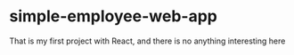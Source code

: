 # simple-employee-web-app

That is my first project with React, and there is no anything interesting here
